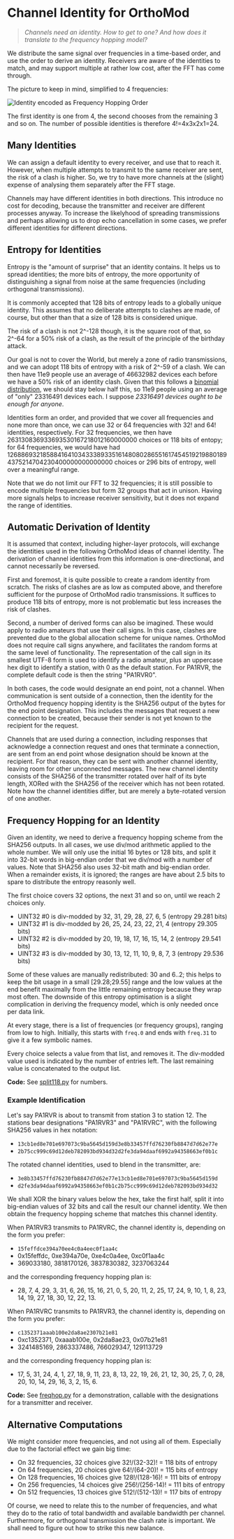# Channel Identity for OrthoMod

> *Channels need an identity.  How to get to one?  And how does
> it translate to the frequency hopping model?*

We distribute the same signal over frequencies in a time-based
order, and use the order to derive an identity.  Receivers are
aware of the identities to match, and may support multiple at
rather low cost, after the FFT has come through.

The picture to keep in mind, simplified to 4 frequencies:

![Identity encoded as Frequency Hopping Order](identity.png)

The first identity is one from 4, the second chooses from the
remaining 3 and so on.  The number of possible identities is
therefore 4!=4x3x2x1=24.


## Many Identities

We can assign a default identity to every receiver, and use
that to reach it.  However, when multiple attempts to transmit
to the same receiver are sent, the risk of a clash is higher.
So, we try to have more channels at the (slight) expense of
analysing them separately after the FFT stage.

Channels may have different identities in both directions.
This introduce no cost for decoding, because the transmitter
and receiver are different processes anyway.  To increase the
likelyhood of spreading transmissions and perhaps allowing us
to drop echo cancellation in some cases, we prefer different
identities for different directions.


## Entropy for Identities

Entropy is the "amount of surprise" that an identity contains.
It helps us to spread identities; the more bits of entropy, the
more opportunity of distinguishing a signal from noise at the
same frequencies (including orthogonal transmissions).

It is commonly accepted that 128 bits of entropy leads to a
globally unique identity.  This assumes that no deliberate
attempts to clashes are made, of course, but other than that
a size of 128 bits is considered unique.

The risk of a clash is not 2^-128 though, it is the square
root of that, so 2^-64 for a 50% risk of a clash, as the result
of the principle of the birthday attack.

Our goal is not to cover the World, but merely a zone of radio
transmissions, and we can adopt 118 bits of entropy with a risk
of 2^-59 of a clash.  We can then have 11e9 people use an average
of 46632982 devices each before we have a 50% risk of an identity
clash.  Given that this follows a
[binomial distribution](https://en.wikipedia.org/wiki/Binomial_distribution),
we should stay below half this, so 11e9 people using an average
of "only" 23316491 devices each.  I suppose *23316491 devices ought
to be enough for anyone*.

Identities form an order, and provided that we cover all frequencies
and none more than once, we can use 32 or 64 frequencies with
32! and 64! identities, respectively.  For 32 frequencies, we then
have 263130836933693530167218012160000000 choices or 118 bits of
entopy; for 64 frequencies, we would have had
126886932185884164103433389335161480802865516174545192198801894375214704230400000000000000
choices or 296 bits of entropy, well over a meaningful range.

Note that we do not limit our FFT to 32 frequencies; it is still
possible to encode multiple frequencies but form 32 groups that
act in unison.  Having more signals helps to increase receiver
sensitivity, but it does not expand the range of identities.


## Automatic Derivation of Identity

It is assumed that context, including higher-layer protocols,
will exchange the identities used in the following OrthoMod ideas
of channel identity.  The derivation of channel identities from this
information is one-directional, and cannot necessarily be reversed.

First and foremost, it is quite possible to create a random identity
from scratch.  The risks of clashes are as low as computed above, and
therefore sufficient for the purpose of OrthoMod radio transmissions.
It suffices to produce 118 bits of entropy, more is not problematic
but less increases the risk of clashes.

Second, a number of derived forms can also be imagined.  These would
apply to radio amateurs that use their call signs.  In this case,
clashes are prevented due to the global allocation scheme for unique
names.  OrthoMod does not require call signs anywhere, and facilitates
the random forms at the same level of functionality.  The representation
of the call sign in its smallest UTF-8 form is used to identify a
radio amateur, plus an uppercase hex digit to identify a station,
with 0 as the default station.  For PA1RVR, the complete default
code is then the string "PA1RVR0".

In both cases, the code would designate an end point, not a channel.
When communication is sent outside of a connection, then the identity
for the OrthoMod frequency hopping identity is the SHA256 output of
the bytes for the end point designation.  This includes the messages
that request a new connection to be created, because their sender is
not yet known to the recipient for the request.

Channels that are used during a connection, including responses that
acknowledge a connection request and ones that terminate a connection,
are sent from an end point whose designation should be known at the
recipient.  For that reason, they can be sent with another channel
identity, leaving room for other unconnected messages.  The new
channel identity consists of the SHA256 of the transmitter rotated
over half of its byte length, XORed with the SHA256 of the receiver
which has not been rotated.  Note how the channel identities differ,
but are merely a byte-rotated version of one another. 


## Frequency Hopping for an Identity

Given an identity, we need to derive a frequency hopping scheme
from the SHA256 outputs.  In all cases, we use div/mod arithmetic
applied to the whole number.  We will only use the initial 16 bytes
or 128 bits, and split it into 32-bit words in big-endian order
that we div/mod with a number of values.  Note that SHA256 also
uses 32-bit math and big-endian order.  When a remainder exists,
it is ignored; the ranges are have about 2.5 bits to spare to
distribute the entropy reasonly well.

The first choice covers 32 options, the next 31 and so on, until
we reach 2 choices only.

  * UINT32 #0 is div-modded by 32, 31, 29, 28, 27, 6, 5 (entropy 29.281 bits)
  * UINT32 #1 is div-modded by 26, 25, 24, 23, 22, 21, 4 (entropy 29.305 bits)
  * UINT32 #2 is div-modded by 20, 19, 18, 17, 16, 15, 14, 2 (entropy 29.541 bits)
  * UINT32 #3 is div-modded by 30, 13, 12, 11, 10, 9, 8, 7, 3 (entropy 29.536 bits)

Some of these values are manually redistributed: 30 and 6..2;
this helps to keep the bit usage in a small [29.28;29.55] range
and the low values at the end benefit maximally from the little
remaining entropy because they wrap most often.  The downside
of this entropy optimisation is a slight complication in deriving
the frequency model, which is only needed once per data link.

At every stage, there is a list of frequencies (or frequency groups),
ranging from low to high.  Initially, this starts with `freq.0` and
ends with `freq.31` to give it a few symbolic names.

Every choice selects a value from that list, and removes it.  The
div-modded value used is indicated by the number of entries left.
The last remaining value is concatenated to the output list.

**Code:** See [split118.py](../models/split118.py) for numbers.


### Example Identification

Let's say PA1RVR is about to transmit from station 3 to station 12.
The stations bear designations "PA1RVR3" and "PA1RVRC", with the
following SHA256 values in hex notation:

  * `13cb1ed8e701e697073c9ba5645d159d3e8b33457ffd76230fb8847d7d62e77e`
  * `2b75cc999c69d12deb782093bd934d32d2fe3da94daaf6992a94358663ef0b1c`

The rotated channel identities, used to blend in the transmitter, are:

  * `3e8b33457ffd76230fb8847d7d62e77e13cb1ed8e701e697073c9ba5645d159d`
  * `d2fe3da94daaf6992a94358663ef0b1c2b75cc999c69d12deb782093bd934d32`

We shall XOR the binary values below the hex, take the first half,
split it into big-endian values of 32 bits and call the result our
channel identity.  We then obtain the frequency hopping scheme that
matches this channel identity.

When PA1RVR3 transmits to PA1RVRC, the channel identity is, depending
on the form you prefer:

  * `15feffdce394a70ee4c0a4eec0f1aa4c`
  * 0x15feffdc, 0xe394a70e, 0xe4c0a4ee, 0xc0f1aa4c
  * 369033180, 3818170126, 3837830382, 3237063244

and the corresponding frequency hopping plan is:

  * 28, 7, 4, 29, 3, 31, 6, 26, 15, 16, 21, 0, 5, 20, 11, 2, 25, 17, 24, 9, 10, 1, 8, 23, 14, 19, 27, 18, 30, 12, 22, 13.

When PA1RVRC transmits to PA1RVR3, the channel identity is, depending
on the form you prefer:

  * `c1352371aaab100e2da8ae2307b21e81`
  * 0xc1352371, 0xaaab100e, 0x2da8ae23, 0x07b21e81
  * 3241485169, 2863337486, 766029347, 129113729

and the corresponding frequency hopping plan is:

  * 17, 5, 31, 24, 4, 1, 27, 18, 9, 11, 23, 8, 13, 22, 19, 26, 21, 12, 30, 25, 7, 0, 28, 20, 10, 14, 29, 16, 3, 2, 15, 6.

**Code:** See [freqhop.py](../models/freqhop.py) for a demonstration,
callable with the designations for a transmitter and receiver.


## Alternative Computations

We might consider more frequencies, and not using all of them.  Especially
due to the factorial effect we gain big time:

  * On 32 frequencies, 32 choices give 32!/(32-32)! = 118 bits of entropy
  * On 64 frequencies, 20 choices give 64!/(64-20)! = 115 bits of entropy
  * On 128 frequencies, 16 choices give 128!/(128-16)! = 111 bits of entropy
  * On 256 frequencies, 14 choices give 256!/(256-14)! = 111 bits of entropy
  * On 512 frequencies, 13 choices give 512!/(512-13)! = 117 bits of entropy

Of course, we need to relate this to the number of frequencies, and what
they do to the ratio of total bandwidth and available bandwidth per channel.
Furthermore, for orthogonal transmission the clash rate is important.
We shall need to figure out how to strike this new balance.
